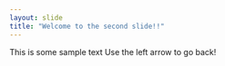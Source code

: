 ```yaml
---
layout: slide
title: "Welcome to the second slide!!"
---
```

This is some sample text
Use the left arrow to go back!

